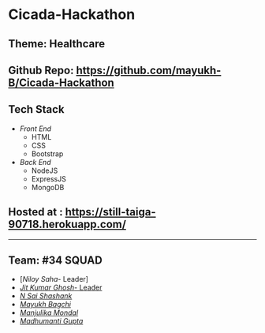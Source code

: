 # Cicada-Hackathon

## Theme: Healthcare

## Github Repo: https://github.com/mayukh-B/Cicada-Hackathon

## Tech Stack

- *Front End*
  - HTML
  - CSS
  - Bootstrap
- *Back End*
  - NodeJS
  - ExpressJS
  - MongoDB

## Hosted at : https://still-taiga-90718.herokuapp.com/

---

## Team: #34 SQUAD

- [*Niloy Saha*- Leader]
- [*Jit Kumar Ghosh*- Leader](https://github.com/jit48)
- [*N Sai Shashank*](https://github.com/shashank030401)
- [*Mayukh Bagchi*](https://github.com/mayukh-B)
- [*Manjulika Mondal*](https://github.com/ManjulikaMondal)
- [*Madhumanti Gupta*](https://github.com/Madhu565)


